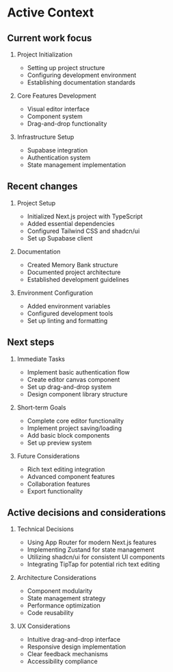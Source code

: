# Active Context

## Current work focus

1. Project Initialization

   - Setting up project structure
   - Configuring development environment
   - Establishing documentation standards

2. Core Features Development

   - Visual editor interface
   - Component system
   - Drag-and-drop functionality

3. Infrastructure Setup
   - Supabase integration
   - Authentication system
   - State management implementation

## Recent changes

1. Project Setup

   - Initialized Next.js project with TypeScript
   - Added essential dependencies
   - Configured Tailwind CSS and shadcn/ui
   - Set up Supabase client

2. Documentation

   - Created Memory Bank structure
   - Documented project architecture
   - Established development guidelines

3. Environment Configuration
   - Added environment variables
   - Configured development tools
   - Set up linting and formatting

## Next steps

1. Immediate Tasks

   - Implement basic authentication flow
   - Create editor canvas component
   - Set up drag-and-drop system
   - Design component library structure

2. Short-term Goals

   - Complete core editor functionality
   - Implement project saving/loading
   - Add basic block components
   - Set up preview system

3. Future Considerations
   - Rich text editing integration
   - Advanced component features
   - Collaboration features
   - Export functionality

## Active decisions and considerations

1. Technical Decisions

   - Using App Router for modern Next.js features
   - Implementing Zustand for state management
   - Utilizing shadcn/ui for consistent UI components
   - Integrating TipTap for potential rich text editing

2. Architecture Considerations

   - Component modularity
   - State management strategy
   - Performance optimization
   - Code reusability

3. UX Considerations
   - Intuitive drag-and-drop interface
   - Responsive design implementation
   - Clear feedback mechanisms
   - Accessibility compliance
